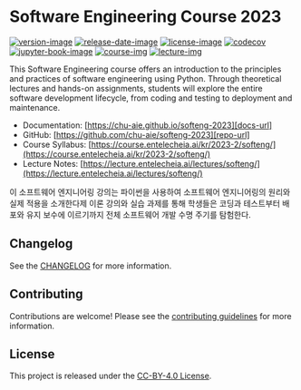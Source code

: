 # Software Engineering Course 2023


[![version-image]][release-url]
[![release-date-image]][release-url]
[![license-image]][license-url]
[![codecov][codecov-image]][codecov-url]
[![jupyter-book-image]][docs-url]
[![course-img]][course-url]
[![lecture-img]][lecture-url]

<!-- Links: -->
[course-img]: https://img.shields.io/badge/course-entelecheia.ai-blue
[course-url]: https://course.entelecheia.ai
[lecture-img]: https://img.shields.io/badge/lecture-entelecheia.ai-blue
[lecture-url]: https://lecture.entelecheia.ai
[codecov-image]: https://codecov.io/gh/chu-aie/softeng-2023/branch/main/graph/badge.svg?token=[REPLACE_ME]
[codecov-url]: https://codecov.io/gh/chu-aie/softeng-2023
[pypi-image]: https://img.shields.io/pypi/v/softeng-2023
[license-image]: https://img.shields.io/github/license/chu-aie/softeng-2023
[license-url]: https://github.com/chu-aie/softeng-2023/blob/main/LICENSE
[version-image]: https://img.shields.io/github/v/release/chu-aie/softeng-2023?sort=semver
[release-date-image]: https://img.shields.io/github/release-date/chu-aie/softeng-2023
[release-url]: https://github.com/chu-aie/softeng-2023/releases
[jupyter-book-image]: https://jupyterbook.org/en/stable/_images/badge.svg

[repo-url]: https://github.com/chu-aie/softeng-2023
[pypi-url]: https://pypi.org/project/softeng-2023
[docs-url]: https://chu-aie.github.io/softeng-2023
[changelog]: https://github.com/chu-aie/softeng-2023/blob/main/CHANGELOG.md
[contributing guidelines]: https://github.com/chu-aie/softeng-2023/blob/main/CONTRIBUTING.md
<!-- Links: -->

This Software Engineering course offers an introduction to the principles and practices of software engineering using Python. Through theoretical lectures and hands-on assignments, students will explore the entire software development lifecycle, from coding and testing to deployment and maintenance.

- Documentation: [https://chu-aie.github.io/softeng-2023][docs-url]
- GitHub: [https://github.com/chu-aie/softeng-2023][repo-url]
- Course Syllabus: [https://course.entelecheia.ai/kr/2023-2/softeng/](https://course.entelecheia.ai/kr/2023-2/softeng/)
- Lecture Notes: [https://lecture.entelecheia.ai/lectures/softeng/](https://lecture.entelecheia.ai/lectures/softeng/)

이 소프트웨어 엔지니어링 강의는 파이썬을 사용하여 소프트웨어 엔지니어링의 원리와 실제 적용을 소개한다제
이론 강의와 실습 과제를 통해 학생들은 코딩과 테스트부터 배포와 유지 보수에 이르기까지 전체 소프트웨어 개발 수명 주기를 탐험한다.

## Changelog

See the [CHANGELOG] for more information.

## Contributing

Contributions are welcome! Please see the [contributing guidelines] for more information.

## License

This project is released under the [CC-BY-4.0 License][license-url].
